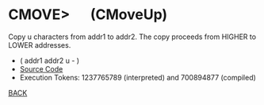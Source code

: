 # CMOVE&gt; &emsp; (CMoveUp)
Copy u characters from addr1 to addr2. The copy proceeds from HIGHER to LOWER addresses.
* ( addr1 addr2 u - )
* [Source Code](../words/string/CMoveUp.cs)
* Execution Tokens: 1237765789 (interpreted) and 700894877 (compiled)


[BACK](builtins.md#CMoveUp)
